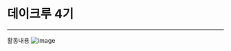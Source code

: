 # 데이크루 4기
---
활동내용 
![image](https://github.com/user-attachments/assets/fa797222-0ef2-4187-b505-28e1029ce0f7)



